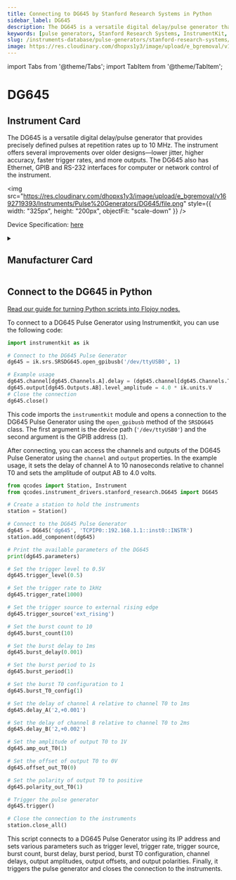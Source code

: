 ```yaml
---
title: Connecting to DG645 by Stanford Research Systems in Python
sidebar_label: DG645
description: The DG645 is a versatile digital delay/pulse generator that provides precisely defined pulses at repetition rates up to 10 MHz. The instrument offers several improvements over older designs—lower jitter, higher accuracy, faster trigger rates, and more outputs. The DG645 also has Ethernet, GPIB and RS-232 interfaces for computer or network control of the instrument.
keywords: [pulse generators, Stanford Research Systems, InstrumentKit, QCodes Community]
slug: /instruments-database/pulse-generators/stanford-research-systems/dg645
image: https://res.cloudinary.com/dhopxs1y3/image/upload/e_bgremoval/v1692719393/Instruments/Pulse%20Generators/DG645/file.png
---
```


import Tabs from '@theme/Tabs';
import TabItem from '@theme/TabItem';

# DG645

## Instrument Card

<div className="flex">

<div>

The DG645 is a versatile digital delay/pulse generator that provides precisely defined pulses at repetition rates up to 10 MHz. The instrument offers several improvements over older designs—lower jitter, higher accuracy, faster trigger rates, and more outputs. The DG645 also has Ethernet, GPIB and RS-232 interfaces for computer or network control of the instrument.

</div>

<img src="https://res.cloudinary.com/dhopxs1y3/image/upload/e_bgremoval/v1692719393/Instruments/Pulse%20Generators/DG645/file.png" style={{ width: "325px", height: "200px", objectFit: "scale-down" }} />

</div>

<div className="flex text-center">

<p>Device Specification: <a target="\_blank" href="https://www.thinksrs.com/downloads/pdfs/catalog/DG645c.pdf">here</a></p>

</div>

<details style={{ marginTop: "15px"}}>
<summary><h2>Manufacturer Card</h2></summary>

<img src="https://res.cloudinary.com/dhopxs1y3/image/upload/v1692806206/Instruments/Vendor%20Logos/Stanford_Research.png" style={{ width: "100%", height: "170px",objectFit: "scale-down" }} />

Stanford Research Systems is a maker of general test and measurement instruments. The company was founded in 1980, is privately held, and is not affiliated with Stanford University. Stanford Research Systems manufactures all of their products at their Sunnyvale, California facility.

<ul>
  <li>Headquarters: Sunnyvale, California</li>
  <li>Yearly Revenue (millions, USD): 24.9</li>
  <li>Vendor Website: <a href="https://www.thinksrs.com/index.html">here</a></li>
</ul>
</details>

## Connect to the DG645 in Python

[Read our guide for turning Python scripts into Flojoy nodes.](https://docs.flojoy.ai/custom-nodes/creating-custom-node/)
<Tabs>
<TabItem value="InstrumentKit" label="InstrumentKit">

To connect to a DG645 Pulse Generator using Instrumentkit, you can use the following code:

```python
import instrumentkit as ik

# Connect to the DG645 Pulse Generator
dg645 = ik.srs.SRSDG645.open_gpibusb('/dev/ttyUSB0', 1)

# Example usage
dg645.channel[dg645.Channels.A].delay = (dg645.channel[dg645.Channels.T0], 10 * ik.units.ns)
dg645.output[dg645.Outputs.AB].level_amplitude = 4.0 * ik.units.V
# Close the connection
dg645.close()
```

This code imports the `instrumentkit` module and opens a connection to the DG645 Pulse Generator using the `open_gpibusb` method of the `SRSDG645` class. The first argument is the device path (`'/dev/ttyUSB0'`) and the second argument is the GPIB address (`1`).

After connecting, you can access the channels and outputs of the DG645 Pulse Generator using the `channel` and `output` properties. In the example usage, it sets the delay of channel A to 10 nanoseconds relative to channel T0 and sets the amplitude of output AB to 4.0 volts.

</TabItem>
<TabItem value="QCodes Community" label="QCodes Community">


```python
from qcodes import Station, Instrument
from qcodes.instrument_drivers.stanford_research.DG645 import DG645

# Create a station to hold the instruments
station = Station()

# Connect to the DG645 Pulse Generator
dg645 = DG645('dg645', 'TCPIP0::192.168.1.1::inst0::INSTR')
station.add_component(dg645)

# Print the available parameters of the DG645
print(dg645.parameters)

# Set the trigger level to 0.5V
dg645.trigger_level(0.5)

# Set the trigger rate to 1kHz
dg645.trigger_rate(1000)

# Set the trigger source to external rising edge
dg645.trigger_source('ext_rising')

# Set the burst count to 10
dg645.burst_count(10)

# Set the burst delay to 1ms
dg645.burst_delay(0.001)

# Set the burst period to 1s
dg645.burst_period(1)

# Set the burst T0 configuration to 1
dg645.burst_T0_config(1)

# Set the delay of channel A relative to channel T0 to 1ms
dg645.delay_A('2,+0.001')

# Set the delay of channel B relative to channel T0 to 2ms
dg645.delay_B('2,+0.002')

# Set the amplitude of output T0 to 1V
dg645.amp_out_T0(1)

# Set the offset of output T0 to 0V
dg645.offset_out_T0(0)

# Set the polarity of output T0 to positive
dg645.polarity_out_T0(1)

# Trigger the pulse generator
dg645.trigger()

# Close the connection to the instruments
station.close_all()
```

This script connects to a DG645 Pulse Generator using its IP address and sets various parameters such as trigger level, trigger rate, trigger source, burst count, burst delay, burst period, burst T0 configuration, channel delays, output amplitudes, output offsets, and output polarities. Finally, it triggers the pulse generator and closes the connection to the instruments.

</TabItem>
</Tabs>